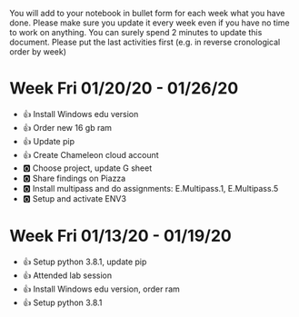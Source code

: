 
You will add to your notebook in bullet form for each week what you have done. 
Please make sure you update it every week even if you have no time to work on 
anything. You can surely spend 2 minutes to update this document. Please put 
the last activities first (e.g. in reverse cronological order by week)

# Week Fri 01/20/20 - 01/26/20

* :+1: Install Windows edu version
* :+1: Order new 16 gb ram
* :+1: Update pip
* :+1: Create Chameleon cloud account
* :o2: Choose project, update G sheet
* :o2: Share findings on Piazza
* :o2: Install multipass and do assignments: E.Multipass.1, E.Multipass.5
* :o2: Setup and activate ENV3


# Week Fri 01/13/20 - 01/19/20

* :+1: Setup python 3.8.1, update pip
* :+1: Attended lab session
* :+1: Install Windows edu version, order ram 
* :+1: Setup python 3.8.1

